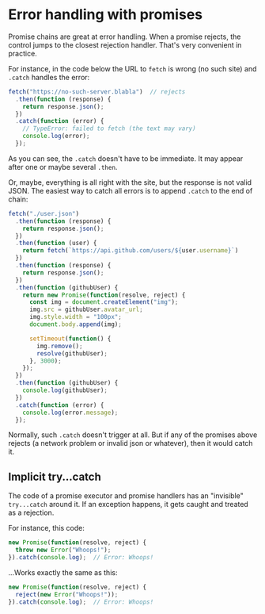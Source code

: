 # Error handling with promises

Promise chains are great at error handling. When a promise rejects, the control jumps to the closest rejection handler. That's very convenient in practice.

For instance, in the code below the URL to `fetch` is wrong (no such site) and `.catch` handles the error:

```javascript
fetch("https://no-such-server.blabla")  // rejects
  .then(function (response) {
    return response.json();
  })
  .catch(function (error) {   
    // TypeError: failed to fetch (the text may vary)
    console.log(error);
  });
```

As you can see, the `.catch` doesn't have to be immediate. It may appear after one or maybe several `.then`.

Or, maybe, everything is all right with the site, but the response is not valid JSON. The easiest way to catch all errors is to append `.catch` to the end of chain:

```javascript
fetch("./user.json")
  .then(function (response) {
    return response.json();
  })
  .then(function (user) {
    return fetch(`https://api.github.com/users/${user.username}`)
  })
  .then(function (response) {
    return response.json();
  })
  .then(function (githubUser) {
    return new Promise(function(resolve, reject) {
      const img = document.createElement("img");
      img.src = githubUser.avatar_url;
      img.style.width = "100px";
      document.body.append(img);

      setTimeout(function() {
        img.remove();
        resolve(githubUser);
      }, 3000);
    });
  })
  .then(function (githubUser) {
    console.log(githubUser);
  })
  .catch(function (error) {
    console.log(error.message);
  });
```

Normally, such `.catch` doesn't trigger at all. But if any of the promises above rejects (a network problem or invalid json or whatever), then it would catch it.

## Implicit try...catch

The code of a promise executor and promise handlers has an "invisible" `try...catch` around it. If an exception happens, it gets caught and treated as a rejection.

For instance, this code:

```javascript
new Promise(function(resolve, reject) {
  throw new Error("Whoops!");
}).catch(console.log);  // Error: Whoops!
```

...Works exactly the same as this:

```javascript
new Promise(function(resolve, reject) {
  reject(new Error("Whoops!"));
}).catch(console.log);  // Error: Whoops!
```